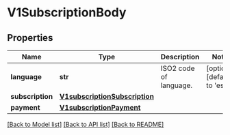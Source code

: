 # V1SubscriptionBody

## Properties
Name | Type | Description | Notes
------------ | ------------- | ------------- | -------------
**language** | **str** | ISO2 code of language. | [optional] [default to 'es']
**subscription** | [**V1subscriptionSubscription**](V1subscriptionSubscription.md) |  | 
**payment** | [**V1subscriptionPayment**](V1subscriptionPayment.md) |  | 

[[Back to Model list]](../README.md#documentation-for-models) [[Back to API list]](../README.md#documentation-for-api-endpoints) [[Back to README]](../README.md)

